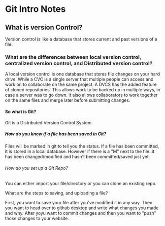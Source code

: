  
# Git Intro Notes


## What is version Control?


Version control is like a database that stores current and past versions of a file.


### What are the differences between local version control, centralized version control, and Distributed version control?


A local version control is one database that stores file changes on your hard drive. While a CVC is a single server that multiple people can access and work on to collaborate on the same project. A DVCS has the added feature of cloned repositories. This allows work to be backed up in multiple ways, in case a server was to go down. It also allows collaborators to work together on the same files and merge later before submitting changes.


#### So what is Git?


 
 Git is a Distributed Version Control System


##### How do you know if a file has been saved in Git? 


Files  will be marked in git to tell you the status. If a file has been committed, it is stored in a local database. However if there is a "M" next to the file..it has been changed/modified and hasn't been committed/saved just yet.


###### How do you set up a Git Repo? 

 You can either import your file/directory or you can clone an existing repo. 

 What are the steps to saving, and uploading a file?

 First, you want to save your file after you've modified it in any way. Then you want to head over to github desktop and write what changes you made and why. After yoyu want to commit changes and then you want to "push" those changes to your website.